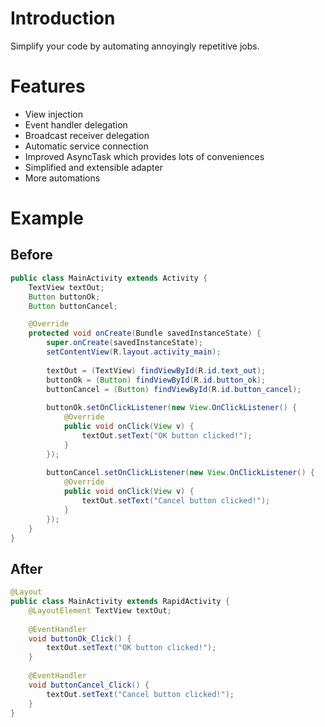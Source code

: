 Introduction
============

Simplify your code by automating annoyingly repetitive jobs.

Features
========

- View injection
- Event handler delegation
- Broadcast receiver delegation
- Automatic service connection
- Improved AsyncTask which provides lots of conveniences
- Simplified and extensible adapter
- More automations
 
Example
=======

Before
------

```java
public class MainActivity extends Activity {
	TextView textOut;
	Button buttonOk;
	Button buttonCancel;

	@Override
	protected void onCreate(Bundle savedInstanceState) {
		super.onCreate(savedInstanceState);
		setContentView(R.layout.activity_main);
		
		textOut = (TextView) findViewById(R.id.text_out);
		buttonOk = (Button) findViewById(R.id.button_ok);
		buttonCancel = (Button) findViewById(R.id.button_cancel);
		
		buttonOk.setOnClickListener(new View.OnClickListener() {
			@Override
			public void onClick(View v) {
				textOut.setText("OK button clicked!");
			}
		});
		
		buttonCancel.setOnClickListener(new View.OnClickListener() {
			@Override
			public void onClick(View v) {
				textOut.setText("Cancel button clicked!");
			}
		});
	}
}
```

After
-----

```java
@Layout
public class MainActivity extends RapidActivity {
	@LayoutElement TextView textOut;
	
	@EventHandler
	void buttonOk_Click() {
		textOut.setText("OK button clicked!");
	}
	
	@EventHandler
	void buttonCancel_Click() {
		textOut.setText("Cancel button clicked!");
	}
}
```
